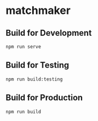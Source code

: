 # matchmaker

## Build for Development
```
npm run serve
```

## Build for Testing
```
npm run build:testing
```

## Build for Production
```
npm run build
```